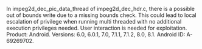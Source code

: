 In impeg2d_dec_pic_data_thread of impeg2d_dec_hdr.c, there is a possible out of bounds write due to a missing bounds check. This could lead to local escalation of privilege when running multi threaded with no additional execution privileges needed. User interaction is needed for exploitation. Product: Android. Versions: 6.0, 6.0.1, 7.0, 7.1.1, 7.1.2, 8.0, 8.1. Android ID: A-69269702.